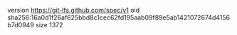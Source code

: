 version https://git-lfs.github.com/spec/v1
oid sha256:16a0d1f26af625bbd8c1cec62fd195aab09f89e5ab1421072674d4156b7d0949
size 1372
